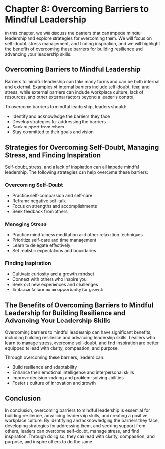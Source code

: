 Chapter 8: Overcoming Barriers to Mindful Leadership
====================================================

In this chapter, we will discuss the barriers that can impede mindful leadership and explore strategies for overcoming them. We will focus on self-doubt, stress management, and finding inspiration, and we will highlight the benefits of overcoming these barriers for building resilience and advancing your leadership skills.

Overcoming Barriers to Mindful Leadership
-----------------------------------------

Barriers to mindful leadership can take many forms and can be both internal and external. Examples of internal barriers include self-doubt, fear, and stress, while external barriers can include workplace culture, lack of resources, and other external factors beyond a leader's control.

To overcome barriers to mindful leadership, leaders should:

* Identify and acknowledge the barriers they face
* Develop strategies for addressing the barriers
* Seek support from others
* Stay committed to their goals and vision

Strategies for Overcoming Self-Doubt, Managing Stress, and Finding Inspiration
------------------------------------------------------------------------------

Self-doubt, stress, and a lack of inspiration can all impede mindful leadership. The following strategies can help overcome these barriers:

### Overcoming Self-Doubt

* Practice self-compassion and self-care
* Reframe negative self-talk
* Focus on strengths and accomplishments
* Seek feedback from others

### Managing Stress

* Practice mindfulness meditation and other relaxation techniques
* Prioritize self-care and time management
* Learn to delegate effectively
* Set realistic expectations and boundaries

### Finding Inspiration

* Cultivate curiosity and a growth mindset
* Connect with others who inspire you
* Seek out new experiences and challenges
* Embrace failure as an opportunity for growth

The Benefits of Overcoming Barriers to Mindful Leadership for Building Resilience and Advancing Your Leadership Skills
----------------------------------------------------------------------------------------------------------------------

Overcoming barriers to mindful leadership can have significant benefits, including building resilience and advancing leadership skills. Leaders who learn to manage stress, overcome self-doubt, and find inspiration are better equipped to lead with clarity, compassion, and purpose.

Through overcoming these barriers, leaders can:

* Build resilience and adaptability
* Enhance their emotional intelligence and interpersonal skills
* Improve decision-making and problem-solving abilities
* Foster a culture of innovation and growth

Conclusion
----------

In conclusion, overcoming barriers to mindful leadership is essential for building resilience, advancing leadership skills, and creating a positive workplace culture. By identifying and acknowledging the barriers they face, developing strategies for addressing them, and seeking support from others, leaders can overcome self-doubt, manage stress, and find inspiration. Through doing so, they can lead with clarity, compassion, and purpose, and inspire others to do the same.
